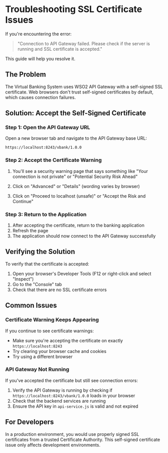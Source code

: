 # Troubleshooting SSL Certificate Issues

If you're encountering the error: 
> "Connection to API Gateway failed. Please check if the server is running and SSL certificate is accepted."

This guide will help you resolve it.

## The Problem

The Virtual Banking System uses WSO2 API Gateway with a self-signed SSL certificate. Web browsers don't trust self-signed certificates by default, which causes connection failures.

## Solution: Accept the Self-Signed Certificate

### Step 1: Open the API Gateway URL

Open a new browser tab and navigate to the API Gateway base URL:
```
https://localhost:8243/vbank/1.0.0
```

### Step 2: Accept the Certificate Warning

1. You'll see a security warning page that says something like "Your connection is not private" or "Potential Security Risk Ahead"

2. Click on "Advanced" or "Details" (wording varies by browser)

3. Click on "Proceed to localhost (unsafe)" or "Accept the Risk and Continue"

### Step 3: Return to the Application

1. After accepting the certificate, return to the banking application
2. Refresh the page
3. The application should now connect to the API Gateway successfully

## Verifying the Solution

To verify that the certificate is accepted:

1. Open your browser's Developer Tools (F12 or right-click and select "Inspect")
2. Go to the "Console" tab
3. Check that there are no SSL certificate errors

## Common Issues

### Certificate Warning Keeps Appearing

If you continue to see certificate warnings:

- Make sure you're accepting the certificate on exactly `https://localhost:8243`
- Try clearing your browser cache and cookies
- Try using a different browser

### API Gateway Not Running

If you've accepted the certificate but still see connection errors:

1. Verify the API Gateway is running by checking if `https://localhost:8243/vbank/1.0.0` loads in your browser
2. Check that the backend services are running
3. Ensure the API key in `api-service.js` is valid and not expired

## For Developers

In a production environment, you would use properly signed SSL certificates from a trusted Certificate Authority. This self-signed certificate issue only affects development environments.
